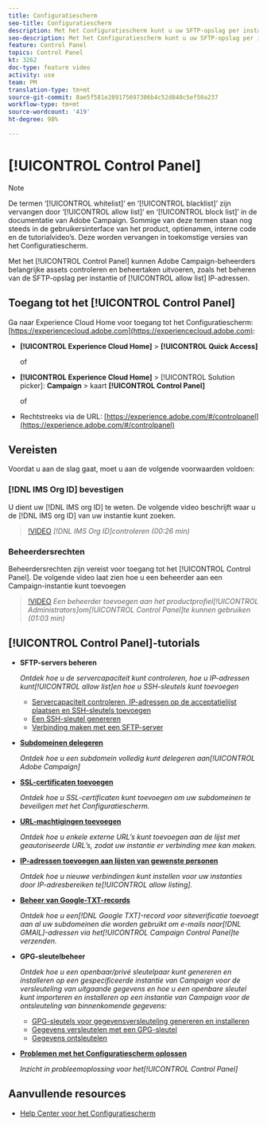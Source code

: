 ```yaml
---
title: Configuratiescherm
seo-title: Configuratiescherm
description: Met het Configuratiescherm kunt u uw SFTP-opslag per instantie controleren en beheren en IP-adressen aan de acceptatielijst toevoegen.
seo-description: Met het Configuratiescherm kunt u uw SFTP-opslag per instantie controleren en beheren en IP-adressen aan de acceptatielijst toevoegen.
feature: Control Panel
topics: Control Panel
kt: 3262
doc-type: feature video
activity: use
team: PM
translation-type: tm+mt
source-git-commit: 8ae5f581e289175697306b4c52d840c5ef50a237
workflow-type: tm+mt
source-wordcount: '419'
ht-degree: 98%

---
```



# [!UICONTROL Control Panel]

>[!NOTE]
>
>De termen ‘[!UICONTROL whitelist]’ en ‘[!UICONTROL blacklist]’ zijn vervangen door ‘[!UICONTROL allow list]’ en ‘[!UICONTROL block list]’ in de documentatie van Adobe Campaign.
>Sommige van deze termen staan nog steeds in de gebruikersinterface van het product, optienamen, interne code en de tutorialvideo’s. Deze worden vervangen in toekomstige versies van het Configuratiescherm.

Met het [!UICONTROL Control Panel] kunnen Adobe Campaign-beheerders belangrijke assets controleren en beheertaken uitvoeren, zoals het beheren van de SFTP-opslag per instantie of [!UICONTROL allow list] IP-adressen.

## Toegang tot het [!UICONTROL Control Panel]

Ga naar Experience Cloud Home voor toegang tot het Configuratiescherm: [https://experiencecloud.adobe.com](https://experiencecloud.adobe.com):

* **[!UICONTROL Experience Cloud Home]** > **[!UICONTROL Quick Access]**

   of
* **[!UICONTROL Experience Cloud Home]**  > [!UICONTROL Solution picker]: **Campaign** > kaart **[!UICONTROL Control Panel]**

   of

* Rechtstreeks via de URL: [https://experience.adobe.com/#/controlpanel](https://experience.adobe.com/#/controlpanel)

## Vereisten

Voordat u aan de slag gaat, moet u aan de volgende voorwaarden voldoen:

### [!DNL IMS Org ID] bevestigen

U dient uw [!DNL IMS org ID] te weten. De volgende video beschrijft waar u de [!DNL IMS org ID] van uw instantie kunt zoeken.

>[!VIDEO](https://video.tv.adobe.com/v/27183?quality=12)
*[!DNL IMS Org ID]controleren (00:26 min)*

### Beheerdersrechten

Beheerdersrechten zijn vereist voor toegang tot het [!UICONTROL Control Panel].
De volgende video laat zien hoe u een beheerder aan een Campaign-instantie kunt toevoegen

>[!VIDEO](https://video.tv.adobe.com/v/27147?quality=12)
*Een beheerder toevoegen aan het productprofiel[!UICONTROL Administrators]om[!UICONTROL Control Panel]te kunnen gebruiken (01:03 min)*

## [!UICONTROL Control Panel]-tutorials

* **SFTP-servers beheren**

   *Ontdek hoe u de servercapaciteit kunt controleren, hoe u IP-adressen kunt[!UICONTROL allow list]en hoe u SSH-sleutels kunt toevoegen*

   * [Servercapaciteit controleren, IP-adressen op de acceptatielijst plaatsen en SSH-sleutels toevoegen](/help/acc/monitoring-campaign-classic/control-panel/monitoring-server-capacity-allow-listing-adding-ssh-key.md)
   * [Een SSH-sleutel genereren](/help/acc/monitoring-campaign-classic/control-panel/generate-ssh-key.md)
   * [Verbinding maken met een SFTP-server](/help/acc/monitoring-campaign-classic/control-panel/connect-to-sftp-server.md)

* **[Subdomeinen delegeren](/help/acc/monitoring-campaign-classic/control-panel/subdomain-delegation.md)**

   *Ontdek hoe u een subdomein volledig kunt delegeren aan[!UICONTROL Adobe Campaign]*

* **[SSL-certificaten toevoegen](/help/acc/monitoring-campaign-classic/control-panel/adding-ssl-certificates.md)**

   *Ontdek hoe u SSL-certificaten kunt toevoegen om uw subdomeinen te beveiligen met het Configuratiescherm.*

* **[URL-machtigingen toevoegen](/help/acc/monitoring-campaign-classic/control-panel/adding-url-permissions.md)**

   *Ontdek hoe u enkele externe URL’s kunt toevoegen aan de lijst met geautoriseerde URL’s, zodat uw instantie er verbinding mee kan maken.*

* **[IP-adressen toevoegen aan lijsten van gewenste personen](/help/acc/monitoring-campaign-classic/control-panel/ip-allow-listing.md)**

   *Ontdek hoe u nieuwe verbindingen kunt instellen voor uw instanties door IP-adresbereiken te[!UICONTROL allow listing].*

* **[Beheer van Google-TXT-records](/help/acc/monitoring-campaign-classic/control-panel/google-txt-record-management.md)**

   *Ontdek hoe u een[!DNL Google TXT]-record voor siteverificatie toevoegt aan al uw subdomeinen die worden gebruikt om e-mails naar[!DNL GMAIL]-adressen via het[!UICONTROL Campaign Control Panel]te verzenden.*

* **GPG-sleutelbeheer**

   *Ontdek hoe u een openbaar/privé sleutelpaar kunt genereren en installeren op een gespecificeerde instantie van Campaign voor de versleuteling van uitgaande gegevens en hoe u een openbare sleutel kunt importeren en installeren op een instantie van Campaign voor de ontsleuteling van binnenkomende gegevens:*

   * [GPG-sleutels voor gegevensversleuteling genereren en installeren](./gpg-key-management/generating-and-installing-gpg-keys-for-data-encryption.md)
   * [Gegevens versleutelen met een GPG-sleutel](./gpg-key-management/using-a-gpg-key-to-encrypt-data.md)
   * [Gegevens ontsleutelen](./gpg-key-management/decrypting-data.md)

* **[Problemen met het Configuratiescherm oplossen](/help/acc/monitoring-campaign-classic/control-panel/trouble-shooting.md)**

   *Inzicht in probleemoplossing voor het[!UICONTROL Control Panel]*

## Aanvullende resources

* [Help Center voor het Configuratiescherm](https://docs.adobe.com/content/help/nl-NL/control-panel/using/control-panel-home.html)
